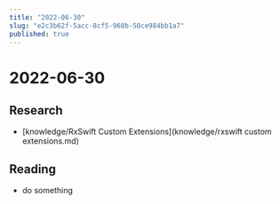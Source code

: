 ```yaml
---
title: "2022-06-30"
slug: "e2c3b62f-5acc-8cf5-960b-50ce984bb1a7"
published: true
---
```


# 2022-06-30

## Research

- [knowledge/RxSwift Custom Extensions](knowledge/rxswift custom extensions.md)

## Reading

- do something
